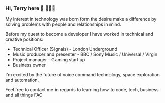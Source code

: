 ### Hi, Terry here 👋 👨🏾‍💻

My interest in technology was born form the desire make a difference by solving problems with people and relationships in mind.

Before my quest to become a developer I have worked in technical and creative positions:

- Technical Officer (Signals) - London Underground
- Music producer and presenter - BBC / Sony Music / Universal / Virgin
- Project manager - Gaming start up
- Business owner

I'm excited by the future of voice command technology, space exploration and automation.

Feel free to contact me in regards to learning how to code, tech, business and all things FAC



<!--
**RunGT/rungt** is a ✨ _special_ ✨ repository because its `README.md` (this file) appears on your GitHub profile.

Here are some ideas to get you started:

- 🔭 I’m currently working with Founders and Coders to become an efficient full stack developer
- 🌱 I’m currently learning ...
- 👯 I’m looking to collaborate on ...
- 🤔 I’m looking for help with ...
- 💬 Ask me about ...
- 📫 How to reach me: ...
- 😄 Pronouns: ...
- ⚡ Fun fact: ...
-->
